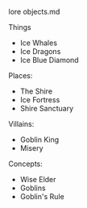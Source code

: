 lore objects.md

Things
* Ice Whales
* Ice Dragons
* Ice Blue Diamond

Places:
* The Shire
* Ice Fortress
* Shire Sanctuary

Villains:
* Goblin King
* Misery

Concepts:
* Wise Elder
* Goblins
* Goblin's Rule